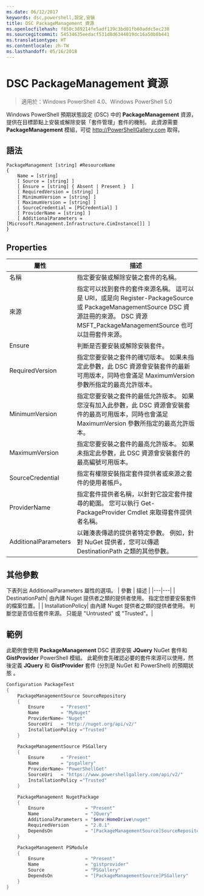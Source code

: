 ```yaml
---
ms.date: 06/12/2017
keywords: dsc,powershell,設定,安裝
title: DSC PackageManagement 資源
ms.openlocfilehash: f850c389214fe5adf139c3bd01fb60addc5ec238
ms.sourcegitcommit: 54534635eedacf531d8d6344019dc16a50b8b441
ms.translationtype: HT
ms.contentlocale: zh-TW
ms.lasthandoff: 05/16/2018
---
```

# <a name="dsc-packagemanagement-resource"></a>DSC PackageManagement 資源

> 適用於：Windows PowerShell 4.0、Windows PowerShell 5.0

Windows PowerShell 預期狀態設定 (DSC) 中的 **PackageManagement** 資源，提供在目標節點上安裝或解除安裝「套件管理」套件的機制。 此資源需要 **PackageManagement** 模組，可從 http://PowerShellGallery.com 取得。

## <a name="syntax"></a>語法

```
PackageManagement [string] #ResourceName
{
    Name = [string]
    [ Source = [string] ]
    [ Ensure = [string] { Absent | Present }  ]
    [ RequiredVersion = [string] ]
    [ MinimumVersion = [string] ]
    [ MaximumVersion = [string] ]
    [ SourceCredential = [PSCredential] ]
    [ ProviderName = [string] ]
    [ AdditionalParameters = [Microsoft.Management.Infrastructure.CimInstance[]] ]
}
```

## <a name="properties"></a>Properties
|  屬性  |  描述   |
|---|---|
| 名稱| 指定要安裝或解除安裝之套件的名稱。|
| 來源| 指定可以找到套件的套件來源名稱。 這可以是 URI，或是向 Register-PackageSource 或 PackageManagementSource DSC 資源註冊的來源。 DSC 資源 MSFT_PackageManagementSource 也可以註冊套件來源。|
| Ensure| 判斷是否要安裝或解除安裝套件。|
| RequiredVersion| 指定您要安裝之套件的確切版本。 如果未指定此參數，此 DSC 資源會安裝套件的最新可用版本，同時也會滿足 MaximumVersion 參數所指定的最高允許版本。|
| MinimumVersion| 指定您要安裝之套件的最低允許版本。 如果您沒有加入此參數，此 DSC 資源會安裝套件的最高可用版本，同時也會滿足 MaximumVersion 參數所指定的最高允許版本。|
| MaximumVersion| 指定您要安裝之套件的最高允許版本。 如果未指定此參數，此 DSC 資源會安裝套件的最高編號可用版本。|
| SourceCredential | 指定有權限安裝指定套件提供者或來源之套件的使用者帳戶。|
| ProviderName| 指定套件提供者名稱，以針對它設定套件搜尋的範圍。 您可以執行 Get-PackageProvider Cmdlet 來取得套件提供者名稱。|
| AdditionalParameters| 以雜湊表傳遞的提供者特定參數。 例如，針對 NuGet 提供者，您可以傳遞 DestinationPath 之類的其他參數。|

## <a name="additional-parameters"></a>其他參數
下表列出 AdditionalParameters 屬性的選項。
|  參數  | 描述   |
|---|---|
| DestinationPath| 由內建 Nuget 提供者之類的提供者使用。 指定您想要安裝套件的檔案位置。|
| InstallationPolicy| 由內建 Nuget 提供者之類的提供者使用。 判斷您是否信任套件來源。 只能是 "Untrusted" 或 "Trusted"。|

## <a name="example"></a>範例

此範例會使用 **PackageManagement** DSC 資源安裝 **JQuery** NuGet 套件和 **GistProvider** PowerShell 模組。 此範例會先確認必要的套件來源可以使用，然後定義 **JQuery** 和 **GistProvider** 套件 (分別是 NuGet 和 PowerShell) 的預期狀態 。

```powershell
Configuration PackageTest
{
    PackageManagementSource SourceRepository
    {
        Ensure      = "Present"
        Name        = "MyNuget"
        ProviderName= "Nuget"
        SourceUri   = "http://nuget.org/api/v2/"
        InstallationPolicy ="Trusted"
    }

    PackageManagementSource PSGallery
    {
        Ensure      = "Present"
        Name        = "psgallery"
        ProviderName= "PowerShellGet"
        SourceUri   = "https://www.powershellgallery.com/api/v2/"
        InstallationPolicy ="Trusted"
    }

    PackageManagement NugetPackage
    {
        Ensure               = "Present"
        Name                 = "JQuery"
        AdditionalParameters = "$env:HomeDrive\nuget"
        RequiredVersion      = "2.0.1"
        DependsOn            = "[PackageManagementSource]SourceRepository"
    }

    PackageManagement PSModule
    {
        Ensure               = "Present"
        Name                 = "gistprovider"
        Source               = "PSGallery"
        DependsOn            = "[PackageManagementSource]PSGallery"
    }
}
```